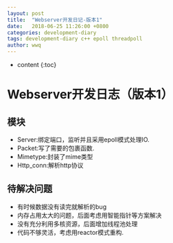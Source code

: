 ```yaml
---
layout: post
title:  "Webserver开发日记-版本1"
date:   2018-06-25 11:26:00 +0800
categories: development-diary
tags: development-diary c++ epoll threadpoll 
author: wwq
---
```


* content
{:toc}

Webserver开发日志（版本1）
====

模块
----
* Server:绑定端口，监听并且采用epoll模式处理IO.
* Packet:写了需要的包裹函数.
* Mimetype:封装了mime类型
* Http_conn:解析http协议

待解决问题
----
* 有时候数据没有读完就解析的bug
* 内存占用太大的问题，后面考虑用智能指针等方案解决
* 没有充分利用多核资源，后面增加线程池处理
* 代码不够灵活，考虑用reactor模式重构.
